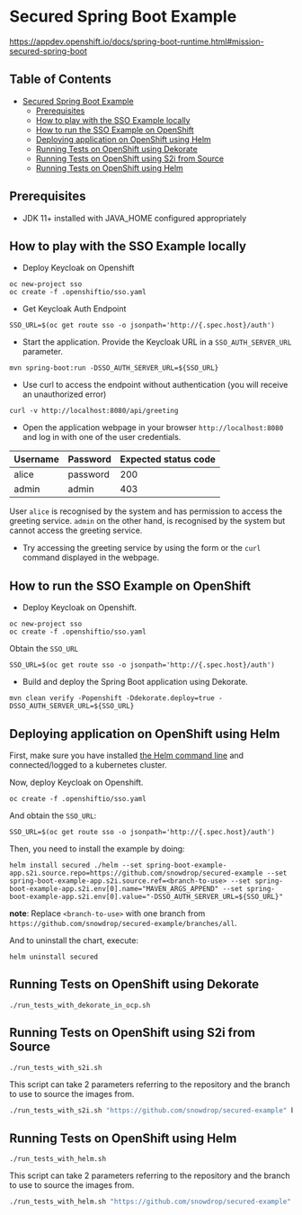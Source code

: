 # Secured Spring Boot Example

https://appdev.openshift.io/docs/spring-boot-runtime.html#mission-secured-spring-boot

## Table of Contents

* [Secured Spring Boot Example](#secured-spring-boot-example)
    * [Prerequisites](#prerequisites)
    * [How to play with the SSO Example locally](#how-to-play-with-the-sso-example-locally)
    * [How to run the SSO Example on OpenShift](#how-to-run-the-sso-example-on-openshift)
    * [Deploying application on OpenShift using Helm](#deploying-application-on-openshift-using-helm)
    * [Running Tests on OpenShift using Dekorate](#running-tests-on-openshift-using-dekorate)
    * [Running Tests on OpenShift using S2i from Source](#running-tests-on-openshift-using-s2i-from-source)
    * [Running Tests on OpenShift using Helm](#running-tests-on-openshift-using-helm)

## Prerequisites

- JDK 11+ installed with JAVA_HOME configured appropriately

## How to play with the SSO Example locally

- Deploy Keycloak on Openshift
```
oc new-project sso
oc create -f .openshiftio/sso.yaml
```

- Get Keycloak Auth Endpoint
```
SSO_URL=$(oc get route sso -o jsonpath='http://{.spec.host}/auth')
```

- Start the application. Provide the Keycloak URL in a `SSO_AUTH_SERVER_URL` parameter. 
```
mvn spring-boot:run -DSSO_AUTH_SERVER_URL=${SSO_URL}
```

- Use curl to access the endpoint without authentication (you will receive an unauthorized error)
```
curl -v http://localhost:8080/api/greeting
```

- Open the application webpage in your browser `http://localhost:8080` and log in with one of the user credentials.

| Username | Password | Expected status code |
| -------- | -------- | -------------------- |
| alice    | password | 200                  |
| admin    | admin    | 403                  |

User `alice` is recognised by the system and has permission to access the greeting service.
`admin` on the other hand, is recognised by the system but cannot access the greeting service.

- Try accessing the greeting service by using the form or the `curl` command displayed in the webpage.

## How to run the SSO Example on OpenShift

- Deploy Keycloak on Openshift.
```
oc new-project sso
oc create -f .openshiftio/sso.yaml
```

Obtain the `SSO_URL`

```shell
SSO_URL=$(oc get route sso -o jsonpath='http://{.spec.host}/auth')
```

- Build and deploy the Spring Boot application using Dekorate.
```
mvn clean verify -Popenshift -Ddekorate.deploy=true -DSSO_AUTH_SERVER_URL=${SSO_URL}
```

## Deploying application on OpenShift using Helm

First, make sure you have installed [the Helm command line](https://helm.sh/docs/intro/install/) and connected/logged to a kubernetes cluster.

Now, deploy Keycloak on Openshift.
```
oc create -f .openshiftio/sso.yaml
```

And obtain the `SSO_URL`:

```shell
SSO_URL=$(oc get route sso -o jsonpath='http://{.spec.host}/auth')
```

Then, you need to install the example by doing:

```
helm install secured ./helm --set spring-boot-example-app.s2i.source.repo=https://github.com/snowdrop/secured-example --set spring-boot-example-app.s2i.source.ref=<branch-to-use> --set spring-boot-example-app.s2i.env[0].name="MAVEN_ARGS_APPEND" --set spring-boot-example-app.s2i.env[0].value="-DSSO_AUTH_SERVER_URL=${SSO_URL}"
```

**note**: Replace `<branch-to-use>` with one branch from `https://github.com/snowdrop/secured-example/branches/all`.

And to uninstall the chart, execute:

```
helm uninstall secured
```

## Running Tests on OpenShift using Dekorate

```
./run_tests_with_dekorate_in_ocp.sh
```

## Running Tests on OpenShift using S2i from Source

```
./run_tests_with_s2i.sh
```

This script can take 2 parameters referring to the repository and the branch to use to source the images from.

```bash
./run_tests_with_s2i.sh "https://github.com/snowdrop/secured-example" branch-to-test
```

## Running Tests on OpenShift using Helm

```
./run_tests_with_helm.sh
```

This script can take 2 parameters referring to the repository and the branch to use to source the images from.

```bash
./run_tests_with_helm.sh "https://github.com/snowdrop/secured-example" branch-to-test
```

